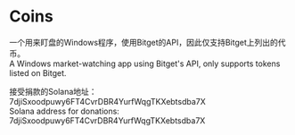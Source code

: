 # Coins

一个用来盯盘的Windows程序，使用Bitget的API，因此仅支持Bitget上列出的代币。
<br>
A Windows market-watching app using Bitget's API, only supports tokens listed on Bitget.

接受捐款的Solana地址：7djiSxoodpuwy6FT4CvrDBR4YurfWqgTKXebtsdba7X
<br>
Solana address for donations: 7djiSxoodpuwy6FT4CvrDBR4YurfWqgTKXebtsdba7X
